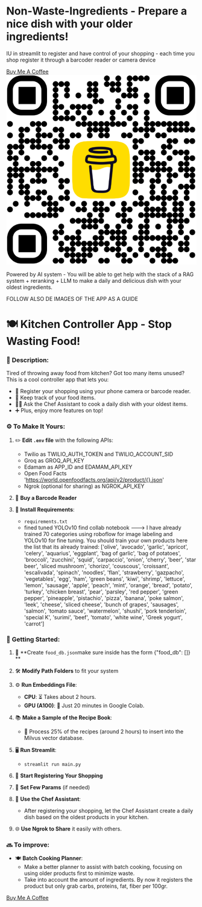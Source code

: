 # Non-Waste-Ingredients - Prepare a nice dish with your older ingredients!
IU in streamlit to register and have control of your shopping - each time you shop register it through a barcoder reader or camera device

[Buy Me A Coffee](https://www.buymeacoffee.com/erikmartinz) <img src="./QR.png" alt="Buy Me A Coffee QR Code">


Powered by AI system - You will be able to get help with the stack of a RAG system + reranking + LLM to make a daily and delicious dish with your oldest ingredients.

FOLLOW ALSO DE IMAGES OF THE APP AS A GUIDE

# 🍽️ **Kitchen Controller App** - **Stop Wasting Food!**

### 📜 **Description:**
Tired of throwing away food from kitchen? Got too many items unused? This is a cool controller app that lets you:
- 📸 Register your shopping using your phone camera or barcode reader.
- 🔄 Keep track of your food items.
- 👨‍🍳 Ask the Chef Assistant to cook a daily dish with your oldest items.
- ➕ Plus, enjoy more features on top!

### ⚙️ **To Make It Yours:**

1. ✏️ **Edit `.env` file** with the following APIs:
   - Twilio as TWILIO_AUTH_TOKEN and TWILIO_ACCOUNT_SID
   - Groq as GROQ_API_KEY
   - Edamam as APP_ID and EDAMAM_API_KEY
   - Open Food Facts 'https://world.openfoodfacts.org/api/v2/product/{}.json'
   - Ngrok (optional for sharing) as NGROK_API_KEY

2. 🛒 **Buy a Barcode Reader**

3. 💾 **Install Requirements**:
   - `requirements.txt`
   - fined tuned YOLOv10 find collab notebook ---> I have already trained 70 categories using roboflow for image labeling and YOLOv10 for fine tuning. You should train your own products here the list that its already trained: 
     ['olive', 'avocado', 'garlic', 'apricot', 'celery', 'aquarius', 'eggplant', 'bag of garlic', 'bag of potatoes', 'broccoli', 'zucchini', 'squid', 'carpaccio', 'onion', 'cherry', 'beer', 'star beer', 'sliced ​​mushroom', 'chorizo', 'couscous', 'croissant', 'escalivada', 'spinach', 'noodles', 'flan', 'strawberry', 'gazpacho', 'vegetables', 'egg', 'ham', 'green beans', 'kiwi', 'shrimp', 'lettuce', 'lemon', 'sausage', 'apple', 'peach', 'mint', 'orange', 'bread', 'potato', 'turkey', 'chicken breast', 'pear', 'parsley', 'red pepper', 'green pepper', 'pineapple', 'pistachio', 'pizza', 'banana', 'poke salmon', 'leek', 'cheese', 'sliced cheese', 'bunch of grapes', 'sausages', 'salmon', 'tomato sauce', 'watermelon', 'shushi', 'pork tenderloin', 'special K', 'surimi', 'beef', 'tomato', 'white wine', 'Greek yogurt', 'carrot']

### 🚀 **Getting Started:**

1. 📂 **Create `food_db.json`make sure inside has the form {"food_db": []} **
2. 🛠️ **Modify Path Folders** to fit your system
3. ⚙️ **Run Embeddings File**:
   - **CPU**: ⏳ Takes about 2 hours.
   - **GPU (A100)**: 🚀 Just 20 minutes in Google Colab.

4. 📚 **Make a Sample of the Recipe Book**:
   - 🍳 Process 25% of the recipes (around 2 hours) to insert into the Milvus vector database.

5. 🖥️ **Run Streamlit**:
   - `streamlit run main.py`

6. 📝 **Start Registering Your Shopping**

7. 🔧 **Set Few Params** (if needed)

8. 🍲 **Use the Chef Assistant**:
   - After registering your shopping, let the Chef Assistant create a daily dish based on the oldest products in your kitchen.

9. 🌐 **Use Ngrok to Share** it easily with others.

### 🔜 **To improve:**
- 🍽️ **Batch Cooking Planner**:
   - Make a better planner to assist with batch cooking, focusing on using older products first to minimize waste.
   - Take into account the amount of ingredients. By now it registers the product but only grab carbs, proteins, fat, fiber per 100gr.


[Buy Me A Coffee](https://www.buymeacoffee.com/erikmartinz)
